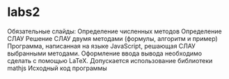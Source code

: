 # labs2
Обязательные слайды:
Определение численных методов
Определение СЛАУ
Решение СЛАУ двумя методами (формулы, алгоритм и пример)
Программа, написанная на языке JavaScript, решающая СЛАУ выбранными методами. Оформление ввода вывода необходимо сделать с помощью LaTeX. Допускается использование библиотеки mathjs
Исходный код программы